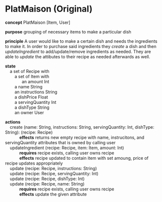 
# PlatMaison (Original)

**concept** PlatMaison [Item, User]

**purpose** grouping of necessary items to make a particular dish

**principle** A user would like to make a certain dish and needs the ingredients to make it. In order to purchase said ingredients they *create* a dish and then *updateIngredient* to add/update/remove ingredients as needed. They are able to *update* the attibutes to their recipe as needed afterwards as well.

**state**  
    a set of Recipe with\
        a set of Item with\
              an amount Int\
        a name String\
        an instructions String\
        a dishPrice Float\
        a servingQuantity Int\
        a dishType String\
        an owner User

**actions**\
    create (name: String, instructions: String, servingQuantity: Int, dishType: String): (recipe: Recipe)\
            **effects** returns new empty recipe with name, instrucitons, and servingQuantity attributes that is owned by calling user\
    updateIngredient (recipe: Recipe, item: Item, amount: Int)\
            **requires** recipe exists, calling user owns recipe\
            **effects** recipe updated to contain item with set amoung, price of recipe updates appropriately\
    update (recipe: Recipe, instructions: String)\
    update (recipe: Recipe, servingQuantity: Int)\
    update (recipe: Recipe, dishType: Int)\
    update (recipe: Recipe, name: String)\
            **requires** recipe exists, calling user owns recipe\
            **effects** update the given attribute